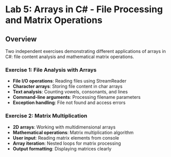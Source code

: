 # Lab 5: Arrays in C# - File Processing and Matrix Operations

## Overview 
Two independent exercises demonstrating different applications of arrays in C#: file content analysis and mathematical matrix operations.

### Exercise 1: File Analysis with Arrays
- **File I/O operations**: Reading files using StreamReader
- **Character arrays**: Storing file content in char arrays
- **Text analysis**: Counting vowels, consonants, and lines
- **Command-line arguments**: Processing filename parameters
- **Exception handling**: File not found and access errors

### Exercise 2: Matrix Multiplication
- **2D arrays**: Working with multidimensional arrays
- **Mathematical operations**: Matrix multiplication algorithm
- **User input**: Reading matrix elements from console
- **Array iteration**: Nested loops for matrix processing
- **Output formatting**: Displaying matrices clearly
